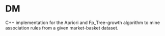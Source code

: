 # DM
C++ implementation for the Apriori and Fp_Tree-growth algorithm to mine association rules from a given market-basket dataset.
